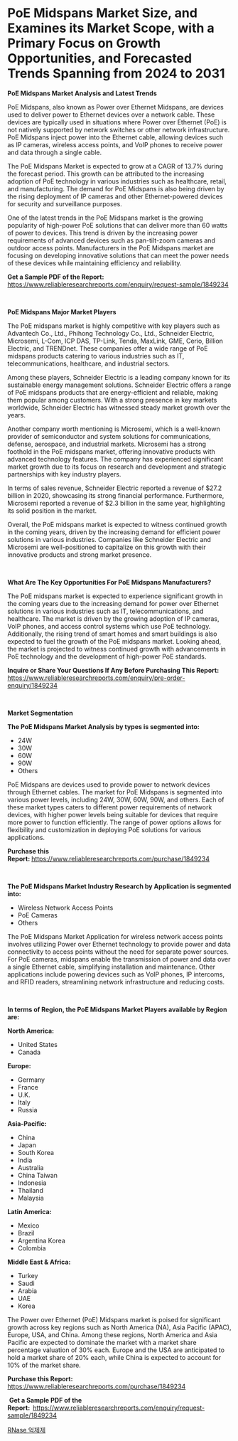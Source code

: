 <p><h1>PoE Midspans Market Size, and Examines its Market Scope, with a Primary Focus on Growth Opportunities, and Forecasted Trends Spanning from 2024 to 2031</h1></p><p><strong>PoE Midspans Market Analysis and Latest Trends</strong></p>
<p><p>PoE Midspans, also known as Power over Ethernet Midspans, are devices used to deliver power to Ethernet devices over a network cable. These devices are typically used in situations where Power over Ethernet (PoE) is not natively supported by network switches or other network infrastructure. PoE Midspans inject power into the Ethernet cable, allowing devices such as IP cameras, wireless access points, and VoIP phones to receive power and data through a single cable.</p><p>The PoE Midspans Market is expected to grow at a CAGR of 13.7% during the forecast period. This growth can be attributed to the increasing adoption of PoE technology in various industries such as healthcare, retail, and manufacturing. The demand for PoE Midspans is also being driven by the rising deployment of IP cameras and other Ethernet-powered devices for security and surveillance purposes.</p><p>One of the latest trends in the PoE Midspans market is the growing popularity of high-power PoE solutions that can deliver more than 60 watts of power to devices. This trend is driven by the increasing power requirements of advanced devices such as pan-tilt-zoom cameras and outdoor access points. Manufacturers in the PoE Midspans market are focusing on developing innovative solutions that can meet the power needs of these devices while maintaining efficiency and reliability.</p></p>
<p><strong>Get a Sample PDF of the Report:&nbsp;</strong> <a href="https://www.reliableresearchreports.com/enquiry/request-sample/1849234">https://www.reliableresearchreports.com/enquiry/request-sample/1849234</a></p>
<p>&nbsp;</p>
<p><strong>PoE Midspans Major Market Players</strong></p>
<p><p>The PoE midspans market is highly competitive with key players such as Advantech Co., Ltd., Phihong Technology Co., Ltd., Schneider Electric, Microsemi, L-Com, ICP DAS, TP-Link, Tenda, MaxLink, GME, Cerio, Billion Electric, and TRENDnet. These companies offer a wide range of PoE midspans products catering to various industries such as IT, telecommunications, healthcare, and industrial sectors.</p><p>Among these players, Schneider Electric is a leading company known for its sustainable energy management solutions. Schneider Electric offers a range of PoE midspans products that are energy-efficient and reliable, making them popular among customers. With a strong presence in key markets worldwide, Schneider Electric has witnessed steady market growth over the years.</p><p>Another company worth mentioning is Microsemi, which is a well-known provider of semiconductor and system solutions for communications, defense, aerospace, and industrial markets. Microsemi has a strong foothold in the PoE midspans market, offering innovative products with advanced technology features. The company has experienced significant market growth due to its focus on research and development and strategic partnerships with key industry players.</p><p>In terms of sales revenue, Schneider Electric reported a revenue of $27.2 billion in 2020, showcasing its strong financial performance. Furthermore, Microsemi reported a revenue of $2.3 billion in the same year, highlighting its solid position in the market.</p><p>Overall, the PoE midspans market is expected to witness continued growth in the coming years, driven by the increasing demand for efficient power solutions in various industries. Companies like Schneider Electric and Microsemi are well-positioned to capitalize on this growth with their innovative products and strong market presence.</p></p>
<p>&nbsp;</p>
<p><strong>What Are The Key Opportunities For PoE Midspans Manufacturers?</strong></p>
<p><p>The PoE midspans market is expected to experience significant growth in the coming years due to the increasing demand for power over Ethernet solutions in various industries such as IT, telecommunications, and healthcare. The market is driven by the growing adoption of IP cameras, VoIP phones, and access control systems which use PoE technology. Additionally, the rising trend of smart homes and smart buildings is also expected to fuel the growth of the PoE midspans market. Looking ahead, the market is projected to witness continued growth with advancements in PoE technology and the development of high-power PoE standards.</p></p>
<p><strong>Inquire or Share Your Questions If Any Before Purchasing This Report:</strong> <a href="https://www.reliableresearchreports.com/enquiry/pre-order-enquiry/1849234">https://www.reliableresearchreports.com/enquiry/pre-order-enquiry/1849234</a></p>
<p>&nbsp;</p>
<p><strong>Market Segmentation</strong></p>
<p><strong>The PoE Midspans Market Analysis by types is segmented into:</strong></p>
<p><ul><li>24W</li><li>30W</li><li>60W</li><li>90W</li><li>Others</li></ul></p>
<p><p>PoE Midspans are devices used to provide power to network devices through Ethernet cables. The market for PoE Midspans is segmented into various power levels, including 24W, 30W, 60W, 90W, and others. Each of these market types caters to different power requirements of network devices, with higher power levels being suitable for devices that require more power to function efficiently. The range of power options allows for flexibility and customization in deploying PoE solutions for various applications.</p></p>
<p><strong>Purchase this Report:&nbsp;</strong><a href="https://www.reliableresearchreports.com/purchase/1849234">https://www.reliableresearchreports.com/purchase/1849234</a></p>
<p>&nbsp;</p>
<p><strong>The PoE Midspans Market Industry Research by Application is segmented into:</strong></p>
<p><ul><li>Wireless Network Access Points</li><li>PoE Cameras</li><li>Others</li></ul></p>
<p><p>The PoE Midspans Market Application for wireless network access points involves utilizing Power over Ethernet technology to provide power and data connectivity to access points without the need for separate power sources. For PoE cameras, midspans enable the transmission of power and data over a single Ethernet cable, simplifying installation and maintenance. Other applications include powering devices such as VoIP phones, IP intercoms, and RFID readers, streamlining network infrastructure and reducing costs.</p></p>
<p>&nbsp;</p>
<p><strong>In terms of Region, the PoE Midspans Market Players available by Region are:</strong></p>
<p>
    <p> <strong> North America: </strong>
        <ul>
            <li>United States</li>
            <li>Canada</li>
        </ul>
        </p> 
    <p> <strong> Europe: </strong>
        <ul>
            <li>Germany</li>
            <li>France</li>
            <li>U.K.</li>
            <li>Italy</li>
            <li>Russia</li>
        </ul>
        </p> 
    <p> <strong> Asia-Pacific: </strong>
        <ul>
            <li>China</li>
            <li>Japan</li>
            <li>South Korea</li>
            <li>India</li>
            <li>Australia</li>
            <li>China Taiwan</li>
            <li>Indonesia</li>
            <li>Thailand</li>
            <li>Malaysia</li>
        </ul>
        </p> 
    <p> <strong> Latin America: </strong>
        <ul>
            <li>Mexico</li>
            <li>Brazil</li>
            <li>Argentina Korea</li>
            <li>Colombia</li>
        </ul>
        </p> 
    <p> <strong> Middle East & Africa: </strong>
        <ul>
            <li>Turkey</li>
            <li>Saudi</li>
            <li>Arabia</li>
            <li>UAE</li>
            <li>Korea</li>
        </ul>
    </p>
    </p>
<p><p>The Power over Ethernet (PoE) Midspans market is poised for significant growth across key regions such as North America (NA), Asia Pacific (APAC), Europe, USA, and China. Among these regions, North America and Asia Pacific are expected to dominate the market with a market share percentage valuation of 30% each. Europe and the USA are anticipated to hold a market share of 20% each, while China is expected to account for 10% of the market share.</p></p>
<p><strong>Purchase this Report: </strong><a href="https://www.reliableresearchreports.com/purchase/1849234">https://www.reliableresearchreports.com/purchase/1849234</a></p>
<p>&nbsp;<strong>Get a Sample PDF of the Report:&nbsp;&nbsp;</strong><a href="https://www.reliableresearchreports.com/enquiry/request-sample/1849234">https://www.reliableresearchreports.com/enquiry/request-sample/1849234</a></p>
<p><strong></strong></p>
<p><p><a href="https://medium.com/@earnesteidenreichja/rnase-%EC%96%B5%EC%A0%9C%EC%A0%9C-%EC%8B%9C%EC%9E%A5-%EA%B7%9C%EB%AA%A8-cagr-%EB%8F%99%ED%96%A5-2024-2030-a4d280dd2c81">RNase 억제제</a></p></p>